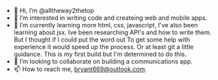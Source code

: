 - 👋 Hi, I’m @alltheway2thetop
- 👀 I’m interested in writing code and createing web and mobile apps. 
- 🌱 I’m currently learning more html, css, javascript, I've also been learning about jsx. 
  Ive been researching API's and how to write them. But I thought if I could put the word out 
  To get some help with experience it would speed up the process. Or at least git a little guidance. 
  This is my first build but I'm determined to do this. 
- 💞️ I’m looking to collaborate on building a communications app. 
- 📫 How to reach me, bryant669@outlook.com. 

<!---
alltheway2thetop/alltheway2thetop is a ✨ special ✨ repository because its `README.md` (this file) appears on your GitHub profile.
You can click the Preview link to take a look at your changes.
--->
